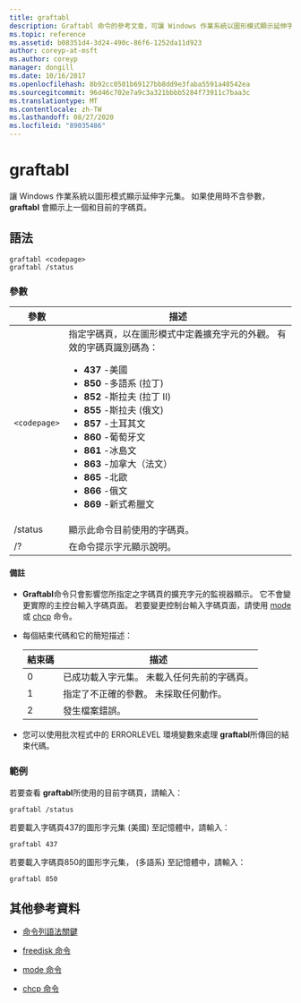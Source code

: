 ```yaml
---
title: graftabl
description: Graftabl 命令的參考文章，可讓 Windows 作業系統以圖形模式顯示延伸字元集。
ms.topic: reference
ms.assetid: b08351d4-3d24-490c-86f6-1252da11d923
author: coreyp-at-msft
ms.author: coreyp
manager: dongill
ms.date: 10/16/2017
ms.openlocfilehash: 8b92cc0501b69127bb8dd9e3faba5591a48542ea
ms.sourcegitcommit: 96d46c702e7a9c3a321bbbb5284f73911c7baa3c
ms.translationtype: MT
ms.contentlocale: zh-TW
ms.lasthandoff: 08/27/2020
ms.locfileid: "89035486"
---
```

# <a name="graftabl"></a>graftabl

讓 Windows 作業系統以圖形模式顯示延伸字元集。 如果使用時不含參數， **graftabl** 會顯示上一個和目前的字碼頁。

## <a name="syntax"></a>語法

```
graftabl <codepage>
graftabl /status
```

### <a name="parameters"></a>參數

| 參數 | 描述 |
| --------- | ----------- |
| `<codepage>` | 指定字碼頁，以在圖形模式中定義擴充字元的外觀。 有效的字碼頁識別碼為：<ul><li>**437** -美國</li><li>**850** -多語系 (拉丁) </li><li>**852** -斯拉夫 (拉丁 II) </li><li>**855** -斯拉夫 (俄文) </li><li>**857** -土耳其文</li><li>**860** -葡萄牙文</li><li>**861** -冰島文</li><li>**863** -加拿大（法文）</li><li>**865** -北歐</li><li>**866** -俄文</li><li>**869** -新式希臘文</li></ul> |
| /status | 顯示此命令目前使用的字碼頁。 |
| /? | 在命令提示字元顯示說明。 |

#### <a name="remarks"></a>備註

- **Graftabl**命令只會影響您所指定之字碼頁的擴充字元的監視器顯示。 它不會變更實際的主控台輸入字碼頁面。 若要變更控制台輸入字碼頁面，請使用 [mode](mode.md) 或 [chcp](chcp.md) 命令。

- 每個結束代碼和它的簡短描述：

    | 結束碼 | 描述 |
    | --------- | ----------- |
    | 0 | 已成功載入字元集。 未載入任何先前的字碼頁。 |
    | 1 | 指定了不正確的參數。 未採取任何動作。 |
    | 2 | 發生檔案錯誤。 |

- 您可以使用批次程式中的 ERRORLEVEL 環境變數來處理 **graftabl**所傳回的結束代碼。

### <a name="examples"></a>範例

若要查看 **graftabl**所使用的目前字碼頁，請輸入：

```
graftabl /status
```

若要載入字碼頁437的圖形字元集 (美國) 至記憶體中，請輸入：

```
graftabl 437
```

若要載入字碼頁850的圖形字元集， (多語系) 至記憶體中，請輸入：

```
graftabl 850
```

## <a name="additional-references"></a>其他參考資料

- [命令列語法關鍵](command-line-syntax-key.md)

- [freedisk 命令](freedisk.md)

- [mode 命令](mode.md)

- [chcp 命令](chcp.md)
